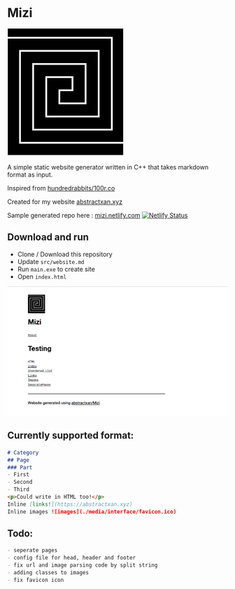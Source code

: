 # Mizi

![](./media/interface/logo.png)

A simple static website generator written in C++ that takes markdown format as input. 

Inspired from [hundredrabbits/100r.co](https://github.com/hundredrabbits/100r.co)

Created for my website [abstractxan.xyz](https://abstractxan.xyz)

Sample generated repo here : [mizi.netlify.com](https://mizi.netlify.com) [![Netlify Status](https://api.netlify.com/api/v1/badges/62460383-615c-4be8-911e-c1513ea806dc/deploy-status)](https://app.netlify.com/sites/mizi/deploys)

## Download and run
- Clone / Download this repository
- Update `src/website.md`
- Run `main.exe` to create site
- Open `index.html`

![](./media/mizi.png)
## Currently supported format:

``` md
# Category
## Page
### Part
- First
- Second
- Third
<p>Could write in HTML too!</p>
Inline [links!](https://abstractxan.xyz)
Inline images ![images](./media/interface/favicon.ico)
```

## Todo:

``` md
- seperate pages
- config file for head, header and footer
- fix url and image parsing code by split string
- adding classes to images
- fix favicon icon
```
